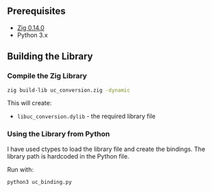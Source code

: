 ## Prerequisites

- [Zig 0.14.0](https://ziglang.org/)
- Python 3.x

## Building the Library

### Compile the Zig Library

```zsh
zig build-lib uc_conversion.zig -dynamic
```

This will create:
- `libuc_conversion.dylib` - the required library file

### Using the Library from Python

I have used ctypes to load the library file and create the bindings.
The library path is hardcoded in the Python file.

Run with:
```zsh
python3 uc_binding.py
```